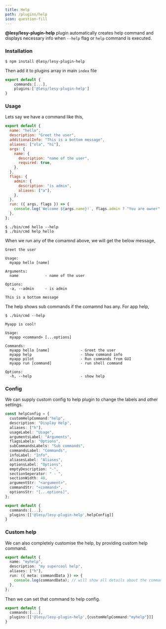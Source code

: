 ```yaml
---
title: Help
path: /plugins/help
icon: question-fill
---
```


**@lesy/lesy-plugin-help** plugin automatically creates help command and displays necessary info when `--help` flag or `help` command is executed.

### Installation

```shell
$ npm install @lesy/lesy-plugin-help
```

Then add it to plugins array in main `index` file

```typescript
export default {
    commands:[...],
    plugins:['@lesy/lesy-plugin-help']
}
```

### Usage

Lets say we have a command like this,

```javascript
export default {
  name: "hello",
  description: "Greet the user",
  additionalInfo: "This is a bottom message",
  aliases: ["ola", "hi"],
  args: {
    name: {
      description: "name of the user",
      required: true,
    },
  },
  flags: {
    admin: {
      description: "is admin",
      aliases: ["a"],
    },
  },
  run: ({ args, flags }) => {
    console.log(`Welcome ${args.name}!`, flags.admin ? "You are owner" : "");
  },
};
```

```shell
$ ./bin/cmd hello --help
$ ./bin/cmd help hello
```

When we run any of the comamnd above, we will get the below message,

```shell
Greet the user

Usage:
  myapp hello [name]

Arguments:
  name            - name of the user

Options:
  -a, --admin     - is admin

This is a bottom message
```

The help shows sub commands if the comamnd has any. For app help,

```shell
$ ./bin/cmd --help
```

```
Myapp is cool!

Usage:
  myapp <command> [...options]

Commands:
  myapp hello [name]              - Greet the user
  myapp help                      - Show command info
  myapp pilot                     - Run commands from GUI
  myapp run [command]             - run shell command

Options:
  -h, --help                      - show help
```

### Config

We can supply custom config to help plugin to change the labels and other settings.

```typescript
const helpConfig = {
  customHelpCommand:"help",
  description: "Display Help",
  aliases: ["h"],
  usageLabel: "Usage",
  argumentsLabel: "Arguments",
  flagsLabels: "Options",
  subCommandsLabels: "Sub commands",
  commandsLabel: "Commands",
  infoLabel: "Info",
  aliasesLabel: "Aliases",
  optionsLabel: "Options",
  emptyDescription: "-",
  sectionSeperator: " - ",
  sectionWidth: 40,
  argumentStr: "<argument>",
  commandStr: "<command>",
  optionsStr: "[...options]",
};

export default {
  commands:[...],
  plugins:[['@lesy/lesy-plugin-help',helpConfig]]
}
```

### Custom help

We can also completely customise the help, by providing custom help command.

```typescript
export default {
  name: "myhelp",
  description: "my supercool help",
  aliases: ["h"],
  run: ({ meta: commandData }) => {
    console.log(commandData); // will show all details about the command that is executed
  },
};
```

Then we can set that command to help config.

```typescript
export default {
  commands:[...],
  plugins:[['@lesy/lesy-plugin-help',{customHelpCommand:"myhelp"}]]
}
```
